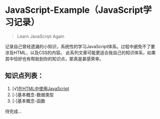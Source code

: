 # JavaScript-Example（JavaScript学习记录）

> Learn JavaScript Again
 
记录自己曾经遗漏的小知识，系统性的学习JavaScript体系。过程中避免不了要涉及HTML，以及CSS的内容。
此系列文章可能更适合我自己的知识体系，如果其中恰好也有帮助到你的知识点，那真是甚感荣幸。

## 知识点列表：

1. [√][在HTML中使用JavaScript](./article/001-use-javascript-in-html.md)
2. [-]基本概念-数据类型
3. [-]基本概念-函数

待完成...